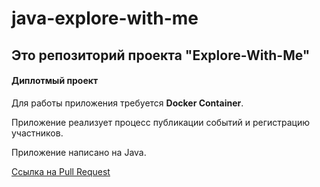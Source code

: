 # java-explore-with-me


## Это репозиторий проекта "Explore-With-Me"

#### Диплотмый проект

Для работы приложения требуется **Docker Container**.

Приложение реализует процесс публикации событий и регистрацию участников.

Приложение написано на Java.

[Ссылка на Pull Request](https://github.com/InnaMrzn/java-explore-with-me/pull/1)

